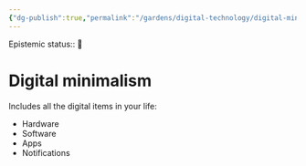 ```yaml
---
{"dg-publish":true,"permalink":"/gardens/digital-technology/digital-minimalism/","tags":["digital-garden"]}
---
```


Epistemic status:: 🌱

# Digital minimalism


Includes all the digital items in your life:
- Hardware
- Software
- Apps
- Notifications